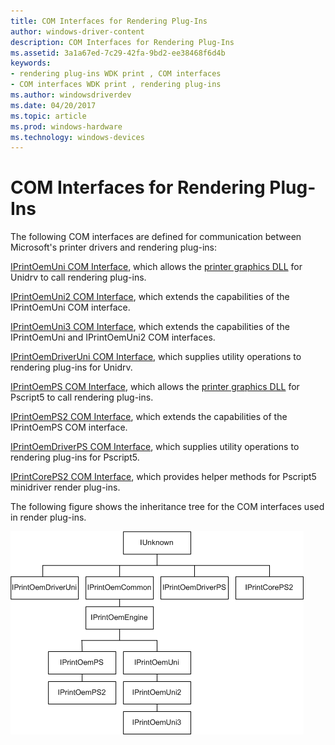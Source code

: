 ```yaml
---
title: COM Interfaces for Rendering Plug-Ins
author: windows-driver-content
description: COM Interfaces for Rendering Plug-Ins
ms.assetid: 3a1a67ed-7c29-42fa-9bd2-ee38468f6d4b
keywords:
- rendering plug-ins WDK print , COM interfaces
- COM interfaces WDK print , rendering plug-ins
ms.author: windowsdriverdev
ms.date: 04/20/2017
ms.topic: article
ms.prod: windows-hardware
ms.technology: windows-devices
---
```


# COM Interfaces for Rendering Plug-Ins





The following COM interfaces are defined for communication between Microsoft's printer drivers and rendering plug-ins:

[IPrintOemUni COM Interface](iprintoemuni-com-interface.md), which allows the [printer graphics DLL](printer-graphics-dll.md) for Unidrv to call rendering plug-ins.

[IPrintOemUni2 COM Interface](iprintoemuni2-com-interface.md), which extends the capabilities of the IPrintOemUni COM interface.

[IPrintOemUni3 COM Interface](iprintoemuni3-com-interface.md), which extends the capabilities of the IPrintOemUni and IPrintOemUni2 COM interfaces.

[IPrintOemDriverUni COM Interface](iprintoemdriveruni-com-interface.md), which supplies utility operations to rendering plug-ins for Unidrv.

[IPrintOemPS COM Interface](iprintoemps-com-interface.md), which allows the [printer graphics DLL](printer-graphics-dll.md) for Pscript5 to call rendering plug-ins.

[IPrintOemPS2 COM Interface](iprintoemps2-com-interface.md), which extends the capabilities of the IPrintOemPS COM interface.

[IPrintOemDriverPS COM Interface](iprintoemdriverps-com-interface.md), which supplies utility operations to rendering plug-ins for Pscript5.

[IPrintCorePS2 COM Interface](iprintcoreps2-com-interface.md), which provides helper methods for Pscript5 minidriver render plug-ins.

The following figure shows the inheritance tree for the COM interfaces used in render plug-ins.

![diagram illustrating the inheritance tree for the com interfaces used in render plug-ins](images/rendintf.png)

 

 




